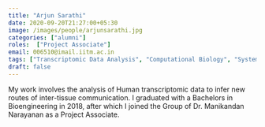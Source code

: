 ```yaml
---
title: "Arjun Sarathi"
date: 2020-09-20T21:27:00+05:30
image: /images/people/arjunsarathi.jpg
categories: ["alumni"]
roles:  ["Project Associate"]
email: 006510@imail.iitm.ac.in
tags: ["Transcriptomic Data Analysis", "Computational Biology", "Systems Biology"]
draft: false
---
```

My work involves the analysis of Human transcriptomic data to infer new routes of inter-tissue communication. I graduated with a Bachelors in Bioengineering in 2018, after which I joined the Group of Dr. Manikandan Narayanan as a Project Associate.